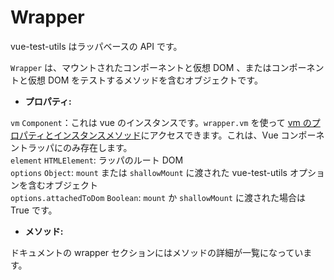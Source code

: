 # Wrapper

vue-test-utils はラッパベースの API です。
 
`Wrapper` は、マウントされたコンポーネントと仮想 DOM 、またはコンポーネントと仮想 DOM をテストするメソッドを含むオブジェクトです。

- **プロパティ:**

`vm` `Component`：これは vue のインスタンスです。`wrapper.vm` を使って [vm のプロパティとインスタンスメソッド](https://jp.vuejs.org/v2/api/#インスタンスプロパティ)にアクセスできます。これは、Vue コンポーネントラッパにのみ存在します。  
`element` `HTMLElement`: ラッパのルート DOM  
`options` `Object`: `mount` または `shallowMount` に渡された vue-test-utils オプションを含むオブジェクト  
`options.attachedToDom` `Boolean`: `mount` か `shallowMount` に渡された場合は True です。  

- **メソッド:**

ドキュメントの wrapper セクションにはメソッドの詳細が一覧になっています。
